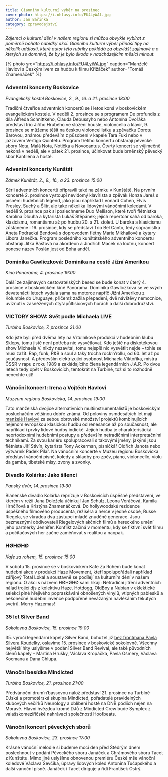 ```yaml
---
title: Gianniho kulturní výběr na prosinec
cover-photo: https://i.ohlasy.info/FU4LyWAl.jpg
author: Jan Bařinka
category: zpravodajství
---
```


*Zájemci o kulturní dění v našem regionu si můžou obvykle vybírat z poměrně bohaté nabídky akcí. Gianniho kulturní výběr přináší tipy na několik událostí, které autor této rubriky pokládá za obzvlášť zajímavé a o kterých se domnívá, že by je bylo škoda v nadcházejícím měsíci minout.*

{% photo src="https://i.ohlasy.info/FU4LyWA.jpg" caption="Manželé Havlovi s Českým lvem za hudbu k filmu Křižáček" author="Tomáš Znamenáček" %}

### Adventní koncerty Boskovice

*Evangelický kostel Boskovice, 2., 9., 16. a 21. prosince 18:00*

Tradiční čtveřice adventních koncertů se i letos koná v boskovickém evangelickém kostele. V neděli 2. prosince se s programem De profundis z díla Alfreda Schnittkeho, Clauda Debussyho nebo Antonína Dvořáka představí trio Jiřího Hrubého ve složení housle, violoncello a klavír, 9. prosince se můžeme těšit na českou violoncellistku a zpěvačku Dorotu Barovou, známou především z působení v kapele Tara Fuki nebo v jazzovém Vertigo Quintetu. Program třetího koncertu obstarají pěvecké sbory Nota, Malá Nota, Notička a Novocantus. Čtvrtý koncert se výjimečně nekoná v neděli, ale v pátek 21. prosince, účinkovat bude brněnský pěvecký sbor Kantiléna a hosté.

### Adventní koncerty Kunštát

*Zámek Kunštát, 2., 9., 16., a 23. prosince 15:00*

Sérii adventních koncertů připravili také na zámku v Kunštátě. Na prvním koncertě 2. prosince vystoupí nevidomý klavírista a zpěvák Honza Jareš s písněmi hudebních legend, jako jsou například Leonard Cohen, Elvis Presley, Suchý a Šlitr, ale také několika lidovými vánočními koledami. V neděli 9. prosince pak si poslechneme Duo Mellison, které tvoří flétnistka Karolína Dlouhá a kytarista Lukáš Štěpánek; jejich repertoár sahá od baroka, klasicismu, romantismu až po hudbu 20. a 21. století. U baroka a klasicismu zůstaneme i 16. prosince, kdy se představí Trio Bel Canto, tedy sopranistka Aneta Podracká Bendová s doprovodem flétny Marie Mikhailové a kytary Libora Janečka. Program posledního kunštátského adventního koncertu obstarají Jitka Baštová na akordeon a Jindřich Macek na loutnu, koncert ponese název Poslán jest od Boha anděl.

### Dominika Gawliczková: Dominika na cestě Jižní Amerikou

*Kino Panorama, 4. prosince 19:00*

Další ze zajímavých cestovatelských besed se bude konat v úterý 4. prosince v boskovickém kině Panorama. Dominika Gawliczková se ve svých devatenácti letech vydala sama na motorce napříč Jižní Amerikou z Kolumbie do Uruguaye, přičemž zažila přepadení, dvě návštěvy nemocnice, uvíznutí v zasněžených čtyřapůltisícových horách a další dobrodružství.

### VICTORY SHOW: Svět podle Michaela LIVE

*Turbína Boskovice, 7. prosince 21:00*

Kdo jste byli před dvěma lety na Vrtulníkově produkci v hudebním klubu Sklepy, tomu jistě není potřeba nic vysvětlovat. Kdo ještě na diskotékovou show Michaela V. nikdy nezavítal, tomu nejspíš nic vysvětlit nejde – tohle se musí zažít. Rap, funk, R&B a soul a taky trocha rock’n’rollu, od 60. let až po současnost. A především elektrizující osobnost Michaela Viktoříka, mistra ČSSR v rapu z roku 1989 a zakládajícího člena legendárních J.A.R. Po dvou letech tedy opět v Boskovicích, tentokrát na Turbíně, tož si to rozhodně nenechte ujít!

### Vánoční koncert: Irena a Vojtěch Havlovi

*Muzeum regionu Boskovicka, 14. prosince 19:00*

Tato manželská dvojice alternativních multiinstrumentalistů je boskovickým posluchačům většinou dobře známá. Od poloviny osmdesátých let mají [manželé Havlovi](http://www.ohlasy.info/clanky/2018/04/rozhovor-havlovi.html) za sebou obrovské množství projektů kombinujících nejenom evropskou klasickou hudbu od renesance až po současnost, ale například i prvky lidové hudby indické. Jejich hudba je charakteristická neortodoxními hudebními postupy a především netradičními interpretačními technikami. Za svou kariéru spolupracovali s takovými jmény, jakými jsou flétnista Jiří Stivín, kytarista Tony Ackerman, písničkář Oldřich Janota nebo výtvarník Radek Pilař. Na vánočním koncertě v Muzeu regionu Boskovicka představí vánoční písně, koledy a skladby pro zpěv, piano, violoncello, violu da gamba, tibetské mísy, zvony a zvonky.

### Divadlo Kolárka: Jako šílenci

*Panský dvůr, 14. prosince 19:30*

Blanenské divadlo Kolárka reprízuje v Boskovicích úspěšné představení, ve kterém v režii Jana Doležela účinkují Jan Schulz, Leona Voráčová, Kamila Hrnčířová a Kristýna Znamenáčková. Do hollywoodské rezidence úspěšného filmového producenta, režiséra a herce v jedné osobě, Russe Riegela, se vkradou dva zástupci mladé znuděné generace. Jsou bezmeznými obdivovateli Riegelových akčních filmů a hereckého umění jeho partnerky Jennifer. Konflikt začíná v momentu, kdy se fiktivní svět filmu a počítačových her začne zaměňovat s realitou a naopak.

### HØHØHØ

*Kafe za rohem, 15. prosince 15:00*

V sobotu 15. prosince se v boskovickém Kafe Za Rohem bude konat hudební akce v produkci Haze Movement, kteří spolupořádali například zářijový Total Lokal a soustavně se podílejí na kulturním dění v našem regionu. O akci s názvem HØHØHØ sami říkají: Netradiční jitření adventních nálad trojicí djs z kolektivu Haze. Hotdogg, OldBoy a Nubian v eklektické selekci plné hřejivého popraskávání obnošených vinylů, vtipných pablesků a nekonečné hudební invence podpořené nevázaným navlékáním tekutých svetrů. Merry Hazemas!

### 35 let Silver Band

*Sokolovna Boskovice, 15. prosince 19:00*

35\. výročí legendární kapely Silver Band, bohužel již [bez frontmana Pavla Silvera Koudelky](http://www.ohlasy.info/clanky/2016/07/nekrolog-silver.html), oslavíme 15. prosince v boskovické sokolovně. Všechny největší hity uslyšíme v podání Silver Band Revival, ale také původních členů kapely – Martina Hrušky, Václava Kropáčka, Pavla Ošmery, Václava Kocmana a Dana Chlupa.

### Vánoční besídka Mindicted

*Turbína Boskovice, 21. prosince 21:00*

Předvánoční drum’n’bassovou nálož představí 21. prosince na Turbíně DJská a promotérská skupina Mindicted, pořadatelé pravidelných klubových večírků Neurology a oblíbení hosté na DNB pódiích nejen na Moravě. Hlavní hvězdou kromě DJů z Mindicted Crew bude Symplex z valašskomeziříčské nahrávací společnosti Hoofbeats.

### Vánoční koncert pěveckých sborů

*Sokolovna Boskovice, 23. prosince 17:00*

Krásné vánoční melodie si budeme moci den před Štědrým dnem poslechnout v podání Pěveckého sboru Janáček a Chrámového sboru Tacet z Kunštátu. Mimo jiné uslyšíme obnovenou premiéru České mše vánoční koledové Václava Ševčíka, úpravy lidových koled Antonína Tučapského a další vánoční písně. Janáček i Tacet diriguje a řídí František Ostrý.
